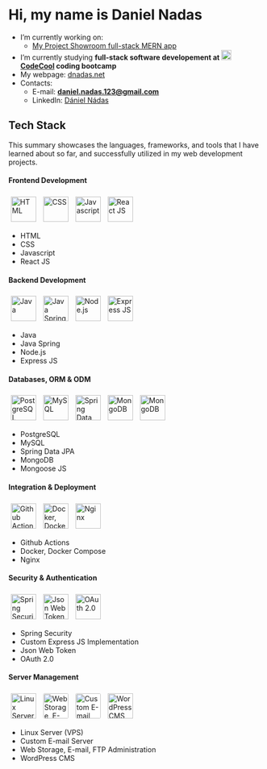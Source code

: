 # Hi, my name is Daniel Nadas

- I’m currently working on:
  - [My Project Showroom full-stack MERN app](https://github.com/DNadas98/project_showroom)
- I’m currently studying **full-stack software developement at [<img
    src="https://avatars.githubusercontent.com/u/43291578?s=200&v=4"
    alt="codecool"
    width="20"
    height="20"
  />CodeCool](https://codecool.com/en/) coding bootcamp**
- My webpage: [dnadas.net](https://dnadas.net)
- Contacts:
  - E-mail: **[daniel.nadas.123@gmail.com](mailto:daniel.nadas.123@gmail.com)**
  - LinkedIn: [Dániel Nádas](https://www.linkedin.com/in/daniel-nadas)

<div>
  <h2>Tech Stack</h2>
  <p>This summary showcases the languages, frameworks, and tools that I have learned about so far, and successfully utilized in my web development projects.</p>
  <h4>Frontend Development</h4>
<!--  <img src="https://dnadas.net/wp-content/uploads/2024/01/frontend.png" alt="Frontend Development" width="300" height="300"> -->
  <p align="left">
    <img src="https://dnadas.net/wp-content/uploads/2023/12/icons8-html-96.webp" alt="HTML" style="height:50px; margin:5px">
    <img src="https://dnadas.net/wp-content/uploads/2023/12/icons8-css-96.webp" alt="CSS" style="height:50px; margin:5px">
    <img src="https://dnadas.net/wp-content/uploads/2023/12/icons8-javascript-96.webp" alt="Javascript" style="height:50px; margin:5px">
    <img src="https://dnadas.net/wp-content/uploads/2023/12/icons8-react-js-100.webp" alt="React JS" style="height:50px; margin:5px">
  </p>
  <ul>
    <li>HTML</li>
    <li>CSS</li>
    <li>Javascript</li>
    <li>React JS</li>
  </ul>
  <h4>Backend Development</h4>
<!--   <img src="https://dnadas.net/wp-content/uploads/2024/01/backend.png" alt="Backend Development" width="300" height="300"> -->
  <p align="left">
    <img src="https://dnadas.net/wp-content/uploads/2023/12/icons8-java-96.webp" alt="Java" style="width:50px;height:50px; margin:5px">
    <img src="https://dnadas.net/wp-content/uploads/2023/12/icons8-spring-boot-96.webp" alt="Java Spring" style="width:50px;height:50px; margin:5px">
    <img src="https://dnadas.net/wp-content/uploads/2023/12/icons8-node-js-96.webp" alt="Node.js" style="width:50px;height:50px; margin:5px">
    <img src="https://dnadas.net/wp-content/uploads/2023/12/icons8-express-js-80.webp" alt="Express JS" style="width:50px;height:50px; margin:5px">
  </p>
  <ul>
    <li>Java</li>
    <li>Java Spring</li>
    <li>Node.js</li>
    <li>Express JS</li>
  </ul>
  <h4>Databases, ORM & ODM</h4>
<!--   <img src="https://dnadas.net/wp-content/uploads/2024/01/databases.png" alt="Databases, ORM & ODM" width="300" height="300"> -->
  <p align="left">
    <img src="https://dnadas.net/wp-content/uploads/2023/12/icons8-postgresql-96.webp" alt="PostgreSQL" style="width:50px;height:50px; margin:5px">
    <img src="https://dnadas.net/wp-content/uploads/2023/12/icons8-mysql-96-1.webp" alt="MySQL" style="width:50px;height:50px; margin:5px">
    <img src="https://dnadas.net/wp-content/uploads/2023/12/icons8-spring-boot-96.webp" alt="Spring Data JPA" style="width:50px;height:50px; margin:5px">
    <img src="https://dnadas.net/wp-content/uploads/2023/12/icons8-mongodb-a-cross-platform-document-oriented-database-program-96.webp" alt="MongoDB" style="width:50px;height:50px; margin:5px">
    <img src="https://dnadas.net/wp-content/uploads/2023/12/icons8-mongoose-96.png" alt="MongoDB" style="width:50px;height:50px; margin:5px">
  </p>
  <ul>
    <li>PostgreSQL</li>
    <li>MySQL</li>
    <li>Spring Data JPA</li>
    <li>MongoDB</li>
    <li>Mongoose JS</li>
  </ul>
  <h4>Integration & Deployment</h4>
<!--   <img src="https://dnadas.net/wp-content/uploads/2024/01/devops.png" alt="Integration & Deployment" width="300" height="300"> -->
  <p align="left">
    <img src="https://dnadas.net/wp-content/uploads/2023/12/GitHub-Actions.webp" alt="Github Actions" style="width:50px;height:50px; margin:5px">
    <img src="https://dnadas.net/wp-content/uploads/2023/12/icons8-docker-96.webp" alt="Docker, Docker Compose" style="width:50px;height:50px; margin:5px">
    <img src="https://dnadas.net/wp-content/uploads/2023/12/icons8-nginx-96.webp" alt="Nginx" style="width:50px;height:50px; margin:5px">
  </p>
  <ul>
    <li>Github Actions</li>
    <li>Docker, Docker Compose</li>
    <li>Nginx</li>
  </ul>
  <h4>Security & Authentication</h4>
<!--  <img src="https://dnadas.net/wp-content/uploads/2024/01/security.png" alt="Security & Authentication" width="300" height="300"> -->
  <p align="left">
    <img src="https://dnadas.net/wp-content/uploads/2023/12/icons8-spring-boot-96.webp" alt="Spring Security" style="width:50px;height:50px; margin:5px">
    <img src="https://dnadas.net/wp-content/uploads/2023/12/icons8-jwt-96.png" alt="Json Web Token" style="width:50px;height:50px; margin:5px">
    <img src="https://dnadas.net/wp-content/uploads/2023/12/Oauth_logo.svg_.webp" alt="OAuth 2.0" style="width:50px;height:50px; margin:5px">
  </p>
  <ul>
    <li>Spring Security</li>
    <li>Custom Express JS Implementation</li>
    <li>Json Web Token</li>
    <li>OAuth 2.0</li>
  </ul>
  <h4>Server Management</h4>
<!--   <img src="https://dnadas.net/wp-content/uploads/2024/01/servers.png" alt="Server Management" width="300" height="300"> -->
  <p align="left">
    <img src="https://dnadas.net/wp-content/uploads/2023/12/icons8-linux-96.webp" alt="Linux Server (VPS)" style="width:50px;height:50px; margin:5px">
    <img src="https://dnadas.net/wp-content/uploads/2024/01/icons8-storage-64.png" alt="Web Storage, E-mail, FTP Administration" style="width:50px;height:50px; margin:5px; background-color:#fff; border-radius:3px">
    <img src="https://dnadas.net/wp-content/uploads/2024/01/icons8-email-100.png" alt="Custom E-mail Server" style="width:50px;height:50px; margin:5px; background-color:#fff; border-radius:3px">
    <img src="https://dnadas.net/wp-content/uploads/2024/01/icons8-wordpress-100.png" alt="WordPress CMS" style="width:50px;height:50px; margin:5px;">
  </p>
  <ul>
    <li>Linux Server (VPS)</li>
    <li>Custom E-mail Server</li>
    <li>Web Storage, E-mail, FTP Administration</li>
    <li>WordPress CMS</li>
  </ul>
</div>
